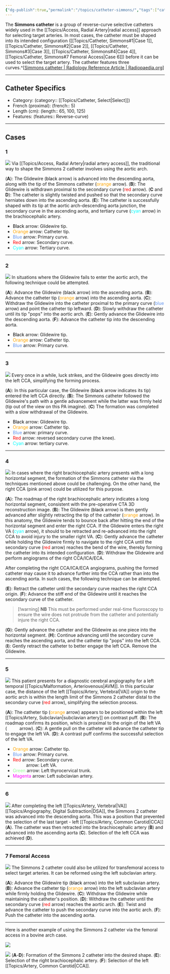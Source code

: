 ```yaml
---
{"dg-publish":true,"permalink":"/topics/catheter-simmons/","tags":["catheter"],"created":"2023-10-02T20:02:30.306-07:00","updated":"2024-05-22T11:16:15.427-07:00"}
---
```



The **Simmons catheter** is a group of reverse-curve selective catheters widely used in the [[Topics/Access, Radial Artery\|radial access]] approach for selecting target arteries. In most cases, the catheter must be shaped into its intended configuration ([[Topics/Catheter, Simmons#1\|Case 1]], [[Topics/Catheter, Simmons#2\|Case 2]], [[Topics/Catheter, Simmons#3\|Case 3]], [[Topics/Catheter, Simmons#4\|Case 4]], [[Topics/Catheter, Simmons#7 Femoral Access\|Case 6]]) before it can be used to select the target artery. The catheter features three curves.^[[Simmons catheter | Radiology Reference Article | Radiopaedia.org](https://radiopaedia.org/articles/simmons-catheter?lang=us)] 

---

## Catheter Specifics

- Category: (category:: [[Topics/Catheter, Select\|Select]])
- French (proximal): (french:: 5)
- Length (cm): (length:: 65, 100, 125)
- Features: (features:: Reverse-curve)

---

## Cases

### 1

![](https://i.imgur.com/FmfgqAW.jpg)
Via [[Topics/Access, Radial Artery\|radial artery access]], the traditional way to shape the Simmons 2 catheter involves using the aortic arch. 

(**A**): The Glidewire (<span style="color:black">black</span> arrow) is advanced into the descending aorta, along with the tip of the Simmons catheter (<span style="color:orange">orange</span> arrow). 
(**B**): The Glidewire is withdrawn proximal to the secondary curve (<span style="color:red">red</span> arrow). 
(**C** and **D**): The catheter is slightly twisted and pushed so that the secondary curve herniates down into the ascending aorta. 
(**E**): The catheter is successfully shaped with its tip at the aortic arch-descending aorta junction, the secondary curve in the ascending aorta, and tertiary curve (<span style="color:cyan">cyan</span> arrow) in the brachiocephalic artery. 

- <span style="color:black">Black</span> arrow: Glidewire tip.
- <span style="color:orange">Orange</span> arrow: Catheter tip.
- <span style="color:cornflowerblue">Blue</span> arrow: Primary curve.
- <span style="color:red">Red</span> arrow: Secondary curve.
- <span style="color:cyan">Cyan</span> arrow: Tertiary curve.

---

### 2

![](https://i.imgur.com/Vu8zUn2.jpg)
In situations where the Glidewire fails to enter the aortic arch, the following technique could be attempted.

(**A**): Advance the Glidewire (<span style="color:black">black</span> arrow) into the ascending aorta.
(**B**): Advance the catheter tip (<span style="color:orange">orange</span> arrow) into the ascending aorta. 
(**C**): Withdraw the Glidewire into the catheter proximal to the primary curve (<span style="color:cornflowerblue">blue</span> arrow) and point the catheter tip leftward.
(**D**): Slowly withdraw the catheter until its tip "pops" into the aortic arch.
(**E**): Gently advance the Glidewire into the descending aorta.
(**F**): Advance the catheter tip into the descending aorta.

- <span style="color:black">Black</span> arrow: Glidewire tip.
- <span style="color:orange">Orange</span> arrow: Catheter tip.
- <span style="color:cornflowerblue">Blue</span> arrow: Primary curve.

---

### 3

![](https://i.imgur.com/Vd3y2he.jpg)
Every once in a while, luck strikes, and the Glidewire goes directly into the left CCA, simplifying the forming process.

(**A**): In this particular case, the Glidewire (<span style="color:black">black</span> arrow indicates its tip) entered the left CCA directly. 
(**B**): The Simmons catheter followed the Glidewire's path with a gentle advancement while the latter was firmly held (tip out of the view on this PA imagine). 
(**C**) The formation was completed with a slow withdrawal of the Glidewire. 

- <span style="color:black">Black</span> arrow: Glidewire tip.
- <span style="color:orange">Orange</span> arrow: Catheter tip. 
- <span style="color:cornflowerblue">Blue</span> arrow: primary curve. 
- <span style="color:red">Red</span> arrow: reversed secondary curve (the knee). 
- <span style="color:cyan">Cyan</span> arrow: tertiary curve.

---

### 4

![](https://i.imgur.com/cGq3BII.jpg)
In cases where the right brachiocephalic artery presents with a long horizontal segment, the formation of the Simmons catheter via the techniques mentioned above could be challenging. On the other hand, the right CCA (pink arrow) could be utilized for this purpose.

(**A**): The roadmap of the right brachiocephalic artery indicates a long horizontal segment, consistent with the pre-operative CTA 3D reconstruction image.
(**B**): The Glidewire (<span style="color:black">black</span> arrow) is then gently advanced after slightly retracting the tip of the catheter (<span style="color:orange">orange</span> arrow). In this anatomy, the Glidewire tends to bounce back after hitting the end of the horizontal segment and enter the right CCA. If the Glidewire enters the right VA (<span style="color:cyan">cyan</span> arrow), it should to be retracted and re-advanced into the right CCA to avoid injury to the smaller right VA.
(**C**): Gently advance the catheter while holding the Glidewire firmly to navigate to the right CCA until the secondary curve (<span style="color:red">red</span> arrow) reaches the bend of the wire, thereby forming the catheter into its intended configuration.
(**D**): Withdraw the Glidewire and perform angiograms of the right CCA/ICA/ECA.

After completing the right CCA/ICA/ECA angiograms, pushing the formed catheter may cause it to advance further into the CCA rather than into the ascending aorta. In such cases, the following technique can be attempted.

(**E**): Retract the catheter until the secondary curve reaches the right CCA origin.
(**F**): Advance the stiff end of the Glidewire until it reaches the secondary curve of the catheter. 

> [!warning] **NB** 
> This must be performed under real-time fluoroscopy to ensure the wire does not protrude from the catheter and potentially injure the right CCA.

(**G**): Gently advance the catheter and the Glidewire as one piece into the horizontal segment.
(**H**): Continue advancing until the secondary curve reaches the ascending aorta, and the catheter tip "pops" into the left CCA.
(**I**): Gently retract the catheter to better engage the left CCA. Remove the Glidewire.

---

### 5

![](https://i.imgur.com/2KqqAbW.jpg)
This patient presents for a diagnostic cerebral angiography for a left temporal [[Topics/Malformation, Arteriovenous\|AVM]]. In this particular case, the distance of the left [[Topics/Artery, Vertebral\|VA]] origin to the aortic arch is within the length limit of the Simmons 2 catheter distal to the secondary curve (<span style="color:red">red</span> arrow), simplifying the selection process.

(**A**): The catheter tip (<span style="color:orange">orange</span> arrow) appears to be positioned within the left [[Topics/Artery, Subclavian\|subclavian artery]] on contrast puff.
(**B**): The roadmap confirms its position, which is proximal to the origin of the left VA (<span style="color:white">white</span> arrow).
(**C**): A gentle pull on the catheter will advance the catheter tip to engage the left VA.
(**D**): A contrast puff confirms the successful selection of the left VA.

- <span style="color:orange">Orange</span> arrow: Catheter tip.
- <span style="color:cornflowerblue">Blue</span> arrow: Primary curve.
- <span style="color:red">Red</span> arrow: Secondary curve.
- <span style="color:white">White</span> arrow: Left VA.
- <span style="color:palegreen">Green</span> arrow: Left thyrocervical trunk.
- <span style="color:magenta">Magenta</span> arrow: Left subclavian artery.

---
### 6

![](https://i.imgur.com/v0QjaqX.png)
After completing the left [[Topics/Artery, Vertebral\|VA]] [[Topics/Angiography, Digital Subtraction\|DSA]], the Simmons 2 catheter was advanced into the descending aorta. This was a position that prevented the selection of the last target - left [[Topics/Artery, Common Carotid\|CCA]] (**A**). The catheter was then retracted into the brachiocephalic artery (**B**) and advanced into the ascending aorta (**C**). Selection of the left CCA was achieved (**D**).

---

### 7 Femoral Access

![](https://i.imgur.com/IkQye0s.jpg)
The Simmons 2 catheter could also be utilized for transfemoral access to select target arteries. It can be reformed using the left subclavian artery.

(**A**): Advance the Glidewire tip (<span style="color:black">black</span> arrow) into the left subclavian artery.
(**B**): Advance the catheter tip (<span style="color:orange">orange</span> arrow) into the left subclavian artery while firmly holding the Glidewire.
(**C**): Withdraw the Glidewire while maintaining the catheter's position.
(**D**): Withdraw the catheter until the secondary curve (<span style="color:red">red</span> arrow) reaches the aortic arch.
(**E**): Twist and advance the catheter to push the secondary curve into the aortic arch.
(**F**): Push the catheter into the ascending aorta.

---

Here is another example of using the Simmons 2 catheter via the femoral access in a bovine arch case.

![](https://i.imgur.com/Fmt5O28.jpeg)

![](https://i.imgur.com/ipwtfZd.jpeg)
(**A**-**D**): Formation of the Simmons 2 catheter into the desired shape.
(**E**): Selection of the right brachiocephalic artery.
(**F**): Selection of the left [[Topics/Artery, Common Carotid\|CCA]].